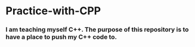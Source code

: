 # Practice-with-CPP

### I am teaching myself C++. The purpose of this repository is to have a place to push my C++ code to.

